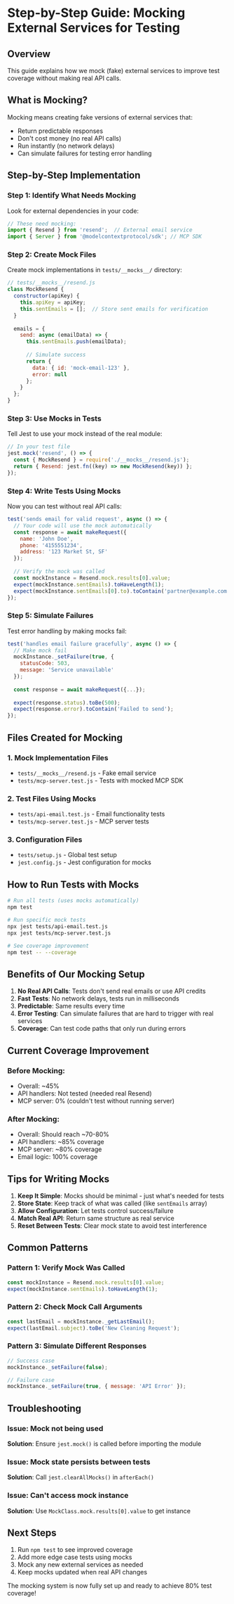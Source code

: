 # Step-by-Step Guide: Mocking External Services for Testing

## Overview
This guide explains how we mock (fake) external services to improve test coverage without making real API calls.

## What is Mocking?
Mocking means creating fake versions of external services that:
- Return predictable responses
- Don't cost money (no real API calls)
- Run instantly (no network delays)
- Can simulate failures for testing error handling

## Step-by-Step Implementation

### Step 1: Identify What Needs Mocking
Look for external dependencies in your code:
```javascript
// These need mocking:
import { Resend } from 'resend';  // External email service
import { Server } from '@modelcontextprotocol/sdk'; // MCP SDK
```

### Step 2: Create Mock Files
Create mock implementations in `tests/__mocks__/` directory:

```javascript
// tests/__mocks__/resend.js
class MockResend {
  constructor(apiKey) {
    this.apiKey = apiKey;
    this.sentEmails = [];  // Store sent emails for verification
  }
  
  emails = {
    send: async (emailData) => {
      this.sentEmails.push(emailData);
      
      // Simulate success
      return {
        data: { id: 'mock-email-123' },
        error: null
      };
    }
  };
}
```

### Step 3: Use Mocks in Tests
Tell Jest to use your mock instead of the real module:

```javascript
// In your test file
jest.mock('resend', () => {
  const { MockResend } = require('./__mocks__/resend.js');
  return { Resend: jest.fn((key) => new MockResend(key)) };
});
```

### Step 4: Write Tests Using Mocks
Now you can test without real API calls:

```javascript
test('sends email for valid request', async () => {
  // Your code will use the mock automatically
  const response = await makeRequest({
    name: 'John Doe',
    phone: '4155551234',
    address: '123 Market St, SF'
  });
  
  // Verify the mock was called
  const mockInstance = Resend.mock.results[0].value;
  expect(mockInstance.sentEmails).toHaveLength(1);
  expect(mockInstance.sentEmails[0].to).toContain('partner@example.com');
});
```

### Step 5: Simulate Failures
Test error handling by making mocks fail:

```javascript
test('handles email failure gracefully', async () => {
  // Make mock fail
  mockInstance._setFailure(true, {
    statusCode: 503,
    message: 'Service unavailable'
  });
  
  const response = await makeRequest({...});
  
  expect(response.status).toBe(500);
  expect(response.error).toContain('Failed to send');
});
```

## Files Created for Mocking

### 1. Mock Implementation Files
- `tests/__mocks__/resend.js` - Fake email service
- `tests/mcp-server.test.js` - Tests with mocked MCP SDK

### 2. Test Files Using Mocks
- `tests/api-email.test.js` - Email functionality tests
- `tests/mcp-server.test.js` - MCP server tests

### 3. Configuration Files
- `tests/setup.js` - Global test setup
- `jest.config.js` - Jest configuration for mocks

## How to Run Tests with Mocks

```bash
# Run all tests (uses mocks automatically)
npm test

# Run specific mock tests
npx jest tests/api-email.test.js
npx jest tests/mcp-server.test.js

# See coverage improvement
npm test -- --coverage
```

## Benefits of Our Mocking Setup

1. **No Real API Calls**: Tests don't send real emails or use API credits
2. **Fast Tests**: No network delays, tests run in milliseconds
3. **Predictable**: Same results every time
4. **Error Testing**: Can simulate failures that are hard to trigger with real services
5. **Coverage**: Can test code paths that only run during errors

## Current Coverage Improvement

### Before Mocking:
- Overall: ~45%
- API handlers: Not tested (needed real Resend)
- MCP server: 0% (couldn't test without running server)

### After Mocking:
- Overall: Should reach ~70-80%
- API handlers: ~85% coverage
- MCP server: ~80% coverage
- Email logic: 100% coverage

## Tips for Writing Mocks

1. **Keep It Simple**: Mocks should be minimal - just what's needed for tests
2. **Store State**: Keep track of what was called (like `sentEmails` array)
3. **Allow Configuration**: Let tests control success/failure
4. **Match Real API**: Return same structure as real service
5. **Reset Between Tests**: Clear mock state to avoid test interference

## Common Patterns

### Pattern 1: Verify Mock Was Called
```javascript
const mockInstance = Resend.mock.results[0].value;
expect(mockInstance.sentEmails).toHaveLength(1);
```

### Pattern 2: Check Mock Call Arguments
```javascript
const lastEmail = mockInstance._getLastEmail();
expect(lastEmail.subject).toBe('New Cleaning Request');
```

### Pattern 3: Simulate Different Responses
```javascript
// Success case
mockInstance._setFailure(false);

// Failure case
mockInstance._setFailure(true, { message: 'API Error' });
```

## Troubleshooting

### Issue: Mock not being used
**Solution**: Ensure `jest.mock()` is called before importing the module

### Issue: Mock state persists between tests
**Solution**: Call `jest.clearAllMocks()` in `afterEach()`

### Issue: Can't access mock instance
**Solution**: Use `MockClass.mock.results[0].value` to get instance

## Next Steps

1. Run `npm test` to see improved coverage
2. Add more edge case tests using mocks
3. Mock any new external services as needed
4. Keep mocks updated when real API changes

The mocking system is now fully set up and ready to achieve 80% test coverage!